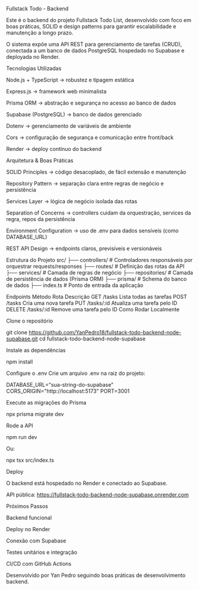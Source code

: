 Fullstack Todo - Backend

Este é o backend do projeto Fullstack Todo List, desenvolvido com foco em boas práticas, SOLID e design patterns para garantir escalabilidade e manutenção a longo prazo.

O sistema expõe uma API REST para gerenciamento de tarefas (CRUD), conectada a um banco de dados PostgreSQL hospedado no Supabase e deployada no Render.

Tecnologias Utilizadas

Node.js + TypeScript → robustez e tipagem estática

Express.js → framework web minimalista

Prisma ORM → abstração e segurança no acesso ao banco de dados

Supabase (PostgreSQL) → banco de dados gerenciado

Dotenv → gerenciamento de variáveis de ambiente

Cors → configuração de segurança e comunicação entre front/back

Render → deploy contínuo do backend

Arquitetura & Boas Práticas

SOLID Principles → código desacoplado, de fácil extensão e manutenção

Repository Pattern → separação clara entre regras de negócio e persistência

Services Layer → lógica de negócio isolada das rotas

Separation of Concerns → controllers cuidam da orquestração, services da regra, repos da persistência

Environment Configuration → uso de .env para dados sensíveis (como DATABASE_URL)

REST API Design → endpoints claros, previsíveis e versionáveis

Estrutura do Projeto
src/
 ├── controllers/     # Controladores responsáveis por orquestrar requests/responses
 ├── routes/          # Definição das rotas da API
 ├── services/        # Camada de regras de negócio
 ├── repositories/    # Camada de persistência de dados (Prisma ORM)
 ├── prisma/          # Schema do banco de dados
 ├── index.ts         # Ponto de entrada da aplicação

Endpoints
Método	Rota	Descrição
GET	/tasks	Lista todas as tarefas
POST	/tasks	Cria uma nova tarefa
PUT	/tasks/:id	Atualiza uma tarefa pelo ID
DELETE	/tasks/:id	Remove uma tarefa pelo ID
Como Rodar Localmente

Clone o repositório

git clone https://github.com/YanPedro18/fullstack-todo-backend-node-supabase.git
cd fullstack-todo-backend-node-supabase


Instale as dependências

npm install


Configure o .env
Crie um arquivo .env na raiz do projeto:

DATABASE_URL="sua-string-do-supabase"
CORS_ORIGIN="http://localhost:5173"
PORT=3001


Execute as migrações do Prisma

npx prisma migrate dev


Rode a API

npm run dev


Ou:

npx tsx src/index.ts

Deploy

O backend está hospedado no Render e conectado ao Supabase.

API pública:
https://fullstack-todo-backend-node-supabase.onrender.com

Próximos Passos

Backend funcional

Deploy no Render

Conexão com Supabase

Testes unitários e integração

CI/CD com GitHub Actions

Desenvolvido por Yan Pedro seguindo boas práticas de desenvolvimento backend.
